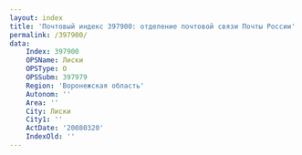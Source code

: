 ```yaml
---
layout: index
title: 'Почтовый индекс 397900: отделение почтовой связи Почты России'
permalink: /397900/
data:
    Index: 397900
    OPSName: Лиски
    OPSType: О
    OPSSubm: 397979
    Region: 'Воронежская область'
    Autonom: ''
    Area: ''
    City: Лиски
    City1: ''
    ActDate: '20080320'
    IndexOld: ''
---
```


